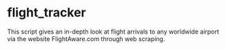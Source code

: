 # flight_tracker
This script gives an in-depth look at flight arrivals to any worldwide airport via the website FlightAware.com through web scraping. 
